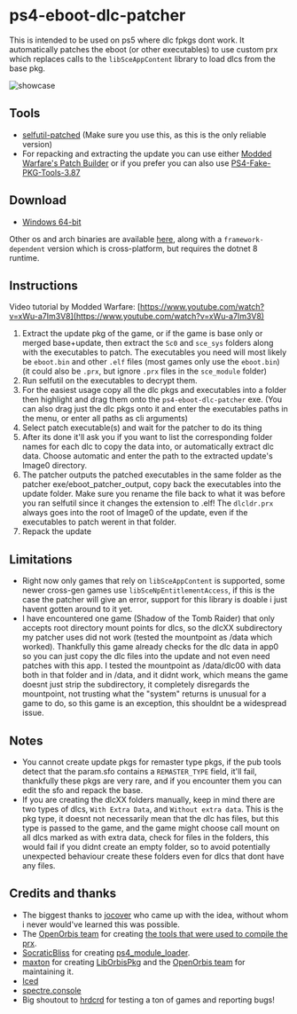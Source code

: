 # ps4-eboot-dlc-patcher

This is intended to be used on ps5 where dlc fpkgs dont work. It automatically patches the eboot (or other executables) to use custom prx which replaces calls to the `libSceAppContent` library to load dlcs from the base pkg.

![showcase](https://github.com/idlesauce/ps4-eboot-dlc-patcher/assets/148508202/87d5fb21-f442-45b5-bba9-d4cff2e5de2d)

## Tools
- [selfutil-patched](https://github.com/xSpecialFoodx/SelfUtil-Patched) (Make sure you use this, as this is the only reliable version)
- For repacking and extracting the update you can use either [Modded Warfare's Patch Builder](https://www.mediafire.com/file/xw0zn2e0rjaf5k7/Patch_Builder_v1.3.3.zip/file) or if you prefer you can also use [PS4-Fake-PKG-Tools-3.87](https://github.com/CyB1K/PS4-Fake-PKG-Tools-3.87)

## Download
- [Windows 64-bit](https://github.com/idlesauce/ps4-eboot-dlc-patcher/releases/latest/download/ps4-eboot-dlc-patcher-win-x64.exe)

Other os and arch binaries are available [here](https://github.com/idlesauce/ps4-eboot-dlc-patcher/releases/latest), along with a `framework-dependent` version which is cross-platform, but requires the dotnet 8 runtime.
  
## Instructions
Video tutorial by Modded Warfare: [https://www.youtube.com/watch?v=xWu-a7Im3V8](https://www.youtube.com/watch?v=xWu-a7Im3V8)

1. Extract the update pkg of the game, or if the game is base only or merged base+update, then extract the `Sc0` and `sce_sys` folders along with the executables to patch. The executables you need will most likely be `eboot.bin` and other `.elf` files (most games only use the `eboot.bin`) (it could also be `.prx`, but ignore `.prx` files in the `sce_module` folder)
1. Run selfutil on the executables to decrypt them.
1. For the easiest usage copy all the dlc pkgs and executables into a folder then highlight and drag them onto the `ps4-eboot-dlc-patcher` exe. (You can also drag just the dlc pkgs onto it and enter the executables paths in the menu, or enter all paths as cli arguments)
1. Select patch executable(s) and wait for the patcher to do its thing
1. After its done it'll ask you if you want to list the corresponding folder names for each dlc to copy the data into, or automatically extract dlc data. Choose automatic and enter the path to the extracted update's Image0 directory.
1. The patcher outputs the patched executables in the same folder as the patcher exe/eboot_patcher_output, copy back the executables into the update folder. Make sure you rename the file back to what it was before you ran selfutil since it changes the extension to .elf! The `dlcldr.prx` always goes into the root of Image0 of the update, even if the executables to patch werent in that folder.
1. Repack the update

## Limitations
- Right now only games that rely on `libSceAppContent` is supported, some newer cross-gen games use `libSceNpEntitlementAccess`, if this is the case the patcher will give an error, support for this library is doable i just havent gotten around to it yet.
- I have encountered one game (Shadow of the Tomb Raider) that only accepts root directory mount points for dlcs, so the dlcXX subdirectory my patcher uses did not work (tested the mountpoint as /data which worked). Thankfully this game already checks for the dlc data in app0 so you can just copy the dlc files into the update and not even need patches with this app. I tested the mountpoint as /data/dlc00 with data both in that folder and in /data, and it didnt work, which means the game doesnt just strip the subdirectory, it completely disregards the mountpoint, not trusting what the "system" returns is unusual for a game to do, so this game is an exception, this shouldnt be a widespread issue.

## Notes
- You cannot create update pkgs for remaster type pkgs, if the pub tools detect that the param.sfo contains a `REMASTER_TYPE` field, it'll fail, thankfully these pkgs are very rare, and if you encounter them you can edit the sfo and repack the base.
- If you are creating the dlcXX folders manually, keep in mind there are two types of dlcs, `With Extra Data`, and `Without extra data`. This is the pkg type, it doesnt not necessarily mean that the dlc has files, but this type is passed to the game, and the game might choose call mount on all dlcs marked as with extra data, check for files in the folders, this would fail if you didnt create an empty folder, so to avoid potentially unexpected behaviour create these folders even for dlcs that dont have any files.

## Credits and thanks
- The biggest thanks to [jocover](https://github.com/jocover) who came up with the idea, without whom i never would've learned this was possible.
- The [OpenOrbis team](https://github.com/OpenOrbis) for creating [the tools that were used to compile the prx](https://github.com/OpenOrbis/OpenOrbis-PS4-Toolchain).
- [SocraticBliss](https://github.com/SocraticBliss) for creating [ps4_module_loader](https://github.com/SocraticBliss/ps4_module_loader/).
- [maxton](https://github.com/maxton) for creating [LibOrbisPkg](https://github.com/OpenOrbis/LibOrbisPkg) and the [OpenOrbis team](https://github.com/OpenOrbis) for maintaining it.
- [Iced](https://github.com/icedland/iced)
- [spectre.console](https://github.com/spectreconsole/spectre.console)
- Big shoutout to [hrdcrd](https://twitter.com/hrdcrd) for testing a ton of games and reporting bugs!
